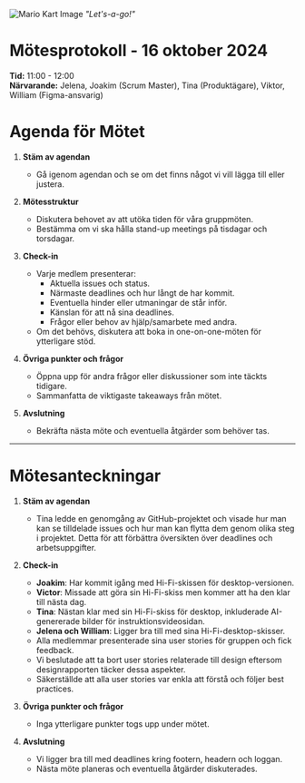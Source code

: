 ![Mario Kart Image](https://static0.gamerantimages.com/wordpress/wp-content/uploads/2022/12/mario-kart-64-fan-project-lets-gamers-play-racing-game-with-hd-graphics.jpg?q=50&fit=crop&w=1100&h=618&dpr=1.5)
_"Let's-a-go!"_

# Mötesprotokoll - 16 oktober 2024

**Tid:** 11:00 - 12:00  
**Närvarande:** Jelena, Joakim (Scrum Master), Tina (Produktägare), Viktor, William (Figma-ansvarig)

# Agenda för Mötet

1. **Stäm av agendan**

   - Gå igenom agendan och se om det finns något vi vill lägga till eller justera.

2. **Mötesstruktur**

   - Diskutera behovet av att utöka tiden för våra gruppmöten.
   - Bestämma om vi ska hålla stand-up meetings på tisdagar och torsdagar.

3. **Check-in**

   - Varje medlem presenterar:
     - Aktuella issues och status.
     - Närmaste deadlines och hur långt de har kommit.
     - Eventuella hinder eller utmaningar de står inför.
     - Känslan för att nå sina deadlines.
     - Frågor eller behov av hjälp/samarbete med andra.
   - Om det behövs, diskutera att boka in one-on-one-möten för ytterligare stöd.

4. **Övriga punkter och frågor**

   - Öppna upp för andra frågor eller diskussioner som inte täckts tidigare.
   - Sammanfatta de viktigaste takeaways från mötet.

5. **Avslutning**
   - Bekräfta nästa möte och eventuella åtgärder som behöver tas.

---

# Mötesanteckningar

1. **Stäm av agendan**

   - Tina ledde en genomgång av GitHub-projektet och visade hur man kan se tilldelade issues och hur man kan flytta dem genom olika steg i projektet. Detta för att förbättra översikten över deadlines och arbetsuppgifter.

2. **Check-in**

   - **Joakim**: Har kommit igång med Hi-Fi-skissen för desktop-versionen.
   - **Victor**: Missade att göra sin Hi-Fi-skiss men kommer att ha den klar till nästa dag.
   - **Tina**: Nästan klar med sin Hi-Fi-skiss för desktop, inkluderade AI-genererade bilder för instruktionsvideosidan.
   - **Jelena och William**: Ligger bra till med sina Hi-Fi-desktop-skisser.
   - Alla medlemmar presenterade sina user stories för gruppen och fick feedback.
   - Vi beslutade att ta bort user stories relaterade till design eftersom designrapporten täcker dessa aspekter.
   - Säkerställde att alla user stories var enkla att förstå och följer best practices.

3. **Övriga punkter och frågor**

   - Inga ytterligare punkter togs upp under mötet.

4. **Avslutning**
   - Vi ligger bra till med deadlines kring footern, headern och loggan.
   - Nästa möte planeras och eventuella åtgärder diskuterades.
